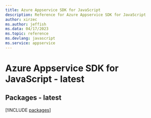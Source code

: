 ```yaml
---
title: Azure Appservice SDK for JavaScript
description: Reference for Azure Appservice SDK for JavaScript
author: xirzec
ms.author: jeffish
ms.data: 04/17/2023
ms.topic: reference
ms.devlang: javascript
ms.service: appservice
---
```

# Azure Appservice SDK for JavaScript - latest
## Packages - latest
[!INCLUDE [packages](appservice-index.md)]
